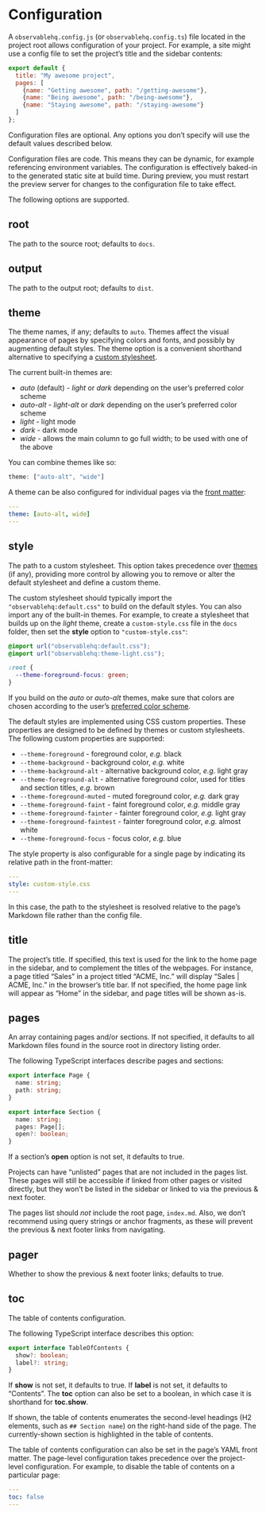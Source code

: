 # Configuration

A `observablehq.config.js` (or `observablehq.config.ts`) file located in the project root allows configuration of your project. For example, a site might use a config file to set the project’s title and the sidebar contents:

```js run=false
export default {
  title: "My awesome project",
  pages: [
    {name: "Getting awesome", path: "/getting-awesome"},
    {name: "Being awesome", path: "/being-awesome"},
    {name: "Staying awesome", path: "/staying-awesome"}
  ]
};
```

Configuration files are optional. Any options you don’t specify will use the default values described below.

Configuration files are code. This means they can be dynamic, for example referencing environment variables. The configuration is effectively baked-in to the generated static site at build time. During preview, you must restart the preview server for changes to the configuration file to take effect.

The following options are supported.

## root

The path to the source root; defaults to `docs`.

## output

The path to the output root; defaults to `dist`.

## theme

The theme names, if any; defaults to `auto`. Themes affect the visual appearance of pages by specifying colors and fonts, and possibly by augmenting default styles. The theme option is a convenient shorthand alternative to specifying a [custom stylesheet](#style).

The current built-in themes are:

- *auto* (default) - *light* or *dark* depending on the user’s preferred color scheme
- *auto-alt* - *light-alt* or *dark* depending on the user’s preferred color scheme
- *light* - light mode
- *dark* - dark mode
- *wide* - allows the main column to go full width; to be used with one of the above

You can combine themes like so:

```js
theme: ["auto-alt", "wide"]
```

A theme can be also configured for individual pages via the [front matter](./markdown.md#front-matter):

```yaml
---
theme: [auto-alt, wide]
---
```

## style

The path to a custom stylesheet. This option takes precedence over [themes](#theme) (if any), providing more control by allowing you to remove or alter the default stylesheet and define a custom theme.

The custom stylesheet should typically import the `"observablehq:default.css"` to build on the default styles. You can also import any of the built-in themes. For example, to create a stylesheet that builds up on the *light* theme, create a `custom-style.css` file in the `docs` folder, then set the **style** option to `"custom-style.css"`:

```css
@import url("observablehq:default.css");
@import url("observablehq:theme-light.css");

:root {
  --theme-foreground-focus: green;
}
```

If you build on the *auto* or *auto-alt* themes, make sure that colors are chosen according to the user’s [preferred color scheme](https://developer.mozilla.org/en-US/docs/Web/CSS/@media/prefers-color-scheme).

The default styles are implemented using CSS custom properties. These properties are designed to be defined by themes or custom stylesheets. The following custom properties are supported:

- `--theme-foreground` - foreground color, _e.g._ black
- `--theme-background` - background color, _e.g._ white
- `--theme-background-alt` - alternative background color, _e.g._ light gray
- `--theme-foreground-alt` - alternative foreground color, used for titles and section titles, _e.g._ brown
- `--theme-foreground-muted` - muted foreground color, _e.g._ dark gray
- `--theme-foreground-faint` - faint foreground color, _e.g._ middle gray
- `--theme-foreground-fainter` - fainter foreground color, _e.g._ light gray
- `--theme-foreground-faintest` - fainter foreground color, _e.g._ almost white
- `--theme-foreground-focus` - focus color, _e.g._ blue

The style property is also configurable for a single page by indicating its relative path in the front-matter:

```yaml
---
style: custom-style.css
---
```

In this case, the path to the stylesheet is resolved relative to the page’s Markdown file rather than the config file.

## title

The project’s title. If specified, this text is used for the link to the home page in the sidebar, and to complement the titles of the webpages. For instance, a page titled “Sales” in a project titled “ACME, Inc.” will display “Sales | ACME, Inc.” in the browser’s title bar. If not specified, the home page link will appear as “Home” in the sidebar, and page titles will be shown as-is.

## pages

An array containing pages and/or sections. If not specified, it defaults to all Markdown files found in the source root in directory listing order.

The following TypeScript interfaces describe pages and sections:

```ts run=false
export interface Page {
  name: string;
  path: string;
}
```
```ts run=false
export interface Section {
  name: string;
  pages: Page[];
  open?: boolean;
}
```

If a section’s **open** option is not set, it defaults to true.

Projects can have “unlisted” pages that are not included in the pages list. These pages will still be accessible if linked from other pages or visited directly, but they won’t be listed in the sidebar or linked to via the previous & next footer.

The pages list should _not_ include the root page, `index.md`. Also, we don’t recommend using query strings or anchor fragments, as these will prevent the previous & next footer links from navigating.

## pager

Whether to show the previous & next footer links; defaults to true.

## toc

The table of contents configuration.

The following TypeScript interface describes this option:

```ts run=false
export interface TableOfContents {
  show?: boolean;
  label?: string;
}
```

If **show** is not set, it defaults to true. If **label** is not set, it defaults to “Contents”. The **toc** option can also be set to a boolean, in which case it is shorthand for **toc.show**.

If shown, the table of contents enumerates the second-level headings (H2 elements, such as `## Section name`) on the right-hand side of the page. The currently-shown section is highlighted in the table of contents.

The table of contents configuration can also be set in the page’s YAML front matter. The page-level configuration takes precedence over the project-level configuration. For example, to disable the table of contents on a particular page:

```yaml
---
toc: false
---
```
